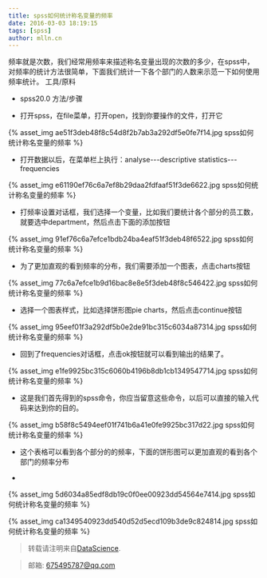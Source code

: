 ```yaml
---
title: spss如何统计称名变量的频率
date: 2016-03-03 18:19:15
tags: [spss]
author: mlln.cn
---
```

 频率就是次数，我们经常用频率来描述称名变量出现的次数的多少，在spss中，对频率的统计方法很简单，下面我们统计一下各个部门的人数来示范一下如何使用频率统计。
工具/原料


- spss20.0 
方法/步骤


- 打开spss，在file菜单，打开open，找到你要操作的文件，打开它

{% asset_img ae51f3deb48f8c54d8f2b7ab3a292df5e0fe7f14.jpg spss如何统计称名变量的频率 %}

- 打开数据以后，在菜单栏上执行：analyse---descriptive statistics---frequencies

{% asset_img e61190ef76c6a7ef8b29daa2fdfaaf51f3de6622.jpg spss如何统计称名变量的频率 %}

- 打频率设置对话框，我们选择一个变量，比如我们要统计各个部分的员工数，就要选中department，然后点击下面的添加按钮

{% asset_img 91ef76c6a7efce1bdb24ba4eaf51f3deb48f6522.jpg spss如何统计称名变量的频率 %}

- 为了更加直观的看到频率的分布，我们需要添加一个图表，点击charts按钮

{% asset_img 77c6a7efce1b9d16bac8e8e5f3deb48f8c546422.jpg spss如何统计称名变量的频率 %}

- 选择一个图表样式，比如选择饼形图pie charts，然后点击continue按钮

{% asset_img 95eef01f3a292df5b0e2de91bc315c6034a87314.jpg spss如何统计称名变量的频率 %}

- 回到了frequencies对话框，点击ok按钮就可以看到输出的结果了。

{% asset_img e1fe9925bc315c6060b4196b8db1cb1349547714.jpg spss如何统计称名变量的频率 %}

- 这是我们首先得到的spss命令，你应当留意这些命令，以后可以直接的输入代码来达到你的目的。

{% asset_img b58f8c5494eef01f741b6a41e0fe9925bc317d22.jpg spss如何统计称名变量的频率 %}

- 这个表格可以看到各个部分的的频率，下面的饼形图可以更加直观的看到各个部门的频率分布

-  

{% asset_img 5d6034a85edf8db19c0f0ee00923dd54564e7414.jpg spss如何统计称名变量的频率 %}

{% asset_img ca1349540923dd540d52d5ecd109b3de9c824814.jpg spss如何统计称名变量的频率 %}

> 转载请注明来自[DataScience](http://mlln.cn).

> 邮箱: 675495787@qq.com 
